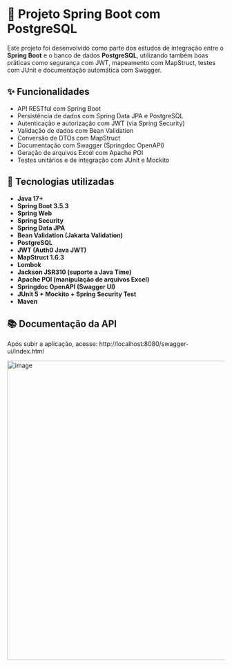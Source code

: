 # 🐘 Projeto Spring Boot com PostgreSQL

Este projeto foi desenvolvido como parte dos estudos de integração entre o **Spring Boot** e o banco de dados **PostgreSQL**, utilizando também boas práticas como segurança com JWT, mapeamento com MapStruct, testes com JUnit e documentação automática com Swagger.

## ✨ Funcionalidades

- API RESTful com Spring Boot
- Persistência de dados com Spring Data JPA e PostgreSQL
- Autenticação e autorização com JWT (via Spring Security)
- Validação de dados com Bean Validation
- Conversão de DTOs com MapStruct
- Documentação com Swagger (Springdoc OpenAPI)
- Geração de arquivos Excel com Apache POI
- Testes unitários e de integração com JUnit e Mockito

## 🚀 Tecnologias utilizadas

- **Java 17+**
- **Spring Boot 3.5.3**
- **Spring Web**
- **Spring Security**
- **Spring Data JPA**
- **Bean Validation (Jakarta Validation)**
- **PostgreSQL**
- **JWT (Auth0 Java JWT)**
- **MapStruct 1.6.3**
- **Lombok**
- **Jackson JSR310 (suporte a Java Time)**
- **Apache POI (manipulação de arquivos Excel)**
- **Springdoc OpenAPI (Swagger UI)**
- **JUnit 5 + Mockito + Spring Security Test**
- **Maven**

## 📚 Documentação da API

Após subir a aplicação, acesse:
http://localhost:8080/swagger-ui/index.html

<img width="959" height="692" alt="image" src="https://github.com/user-attachments/assets/f5ea22d7-cdb4-429f-956b-a5d9b100b8d1" />


